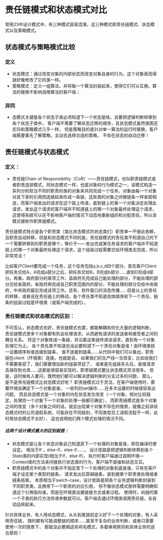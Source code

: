 # 责任链模式和状态模式对比

常用23中设计模式中，有三种模式容易混淆，这三种模式即责任链模式、状态模式以及策略模式。

## 状态模式与策略模式比较

### 定义

* 状态模式：通过改变对象的内部状态而改变对象自身的行为，这个对象表现得就好像修改了它的类一样。
* 策略模式：定义一组算法，并将每一个算法封装起来，使得它们可以互换。算法的替换不影响调用算法的客户端；

### 异同

* 态模式关键是各个状态子类必须知道下一个状态是啥，且要把逻辑判断转移到各个状态子类中，
客户端不需要了解状态迁移的顺序，且状态模式虽然类图还尼玛和策略模式几乎一样，
但是策略目的是针对单一算法的运行时替换，客户端需要事先了解策略，主动去选择合适的策略，
不存在状态的自动迁移！

## 责任链模式与状态模式

### 定义：

* 责任链Chain of Responsibility（CoR）——责任链模式，也叫职责链模式或者职责连锁模式，同状态模式一样，也是对象的行为模式之一，该模式构造一系列分别担当不同的职责的类的对象来共同完成一个任务，对象由每一个对象对其下家的引用而连接起来形成一条链，这些类的对象之间像链条一样紧密相连，而客户端发出的请求在这个链上传递，直到链上的某一个对象决定处理此请求，发出这个请求的客户端并不知道链上的哪一个对象最终处理这个请求，这使得系统可以在不影响客户端的情况下动态地重新组织和分配责任，所以该模式被称作职责链模式。

责任链模式特点是各个职责类（类比状态模式的状态类们）职责单一不彼此依赖，且职责自动转移，但是和状态模式不同的是，责任链模式的责任类不知道自己的下一个需要转移到的职责是哪个，等价于——发出完成某任务请求的客户端并不知道链上的哪一个对象最终处理这个请求，这个组装过程需要交给环境类去完成，所以非常灵活！

比如客户Client要完成一个任务，这个任务包括a,b,c,d四个部分，首先客户Client把任务交给A，A完成a部分之后，把任务交给B，B完成b部分……直到D完成d部分。再看，政府部分的某项工作，县政府先完成自己能处理的部分，不能处理的部分交给省政府，省政府再完成自己职责范围内的部分，不能处理的部分交给中央政府，中央政府最后完成该项工作。还有，软件窗口的消息传播……但是以上的责任的转移，或者说在责任链上的移动，各个责任类不知道具体顺序和下一个责任，链条的组装过程是环境类（或客户端完成的）。

### 责任链模式和状态模式的区别：

不可否认，状态模式也好，责任链模式也罢，都能解耦和优化大量的逻辑判断，
责任链模式使多个对象都有机会处理请求，从而避免请求的发送者和接受者之间的耦合关系。
将这个对象练成一条链，并沿着这条链传递该请求，直到有一个对象处理它为止。
各个责任类不知道也没必要知道下一个责任对象是谁！由环境类统一设置顺序和谁连接到链条，
谁不连接到链条……从代码中我们可以看出，职责链在client（环境类）连接，也就是说，
如果我们的生产线一旦改变，比如说我们不需要美容了，我们需要增加新的组装项目了，
或者是先组装车头后，直接请求去保存到仓库……这都是很容易实现的，职责链模式要比状态模式灵活很多。
但是，这时候有人要问，既然他们都可以解决逻辑判断的分支过多的问题，
那么，是不是责任链模式比状态模式好呢？
职责链模式过于灵活，在客户端使用时，需要环境去确定下一个对象是谁，
一些列的set操作……在多次设置的时候很容易出问题，
而且状态模式是一个对象的内在状态发生改变（一个对象，相对比较稳定，处理完一个对象下一个对象的处理一般都已确定），
而职责链模式是多个对象之间的改变（多个对象之间的话，就会出现某个对象不存在的情景，就像之前讲状态模式时的公司请假系统，可能存在不同级别，不同类型员工请假流程不一样，此时用状态模式不太好），
这也说明他们两个模式处理的情况不同。

##### 这两个设计模式最大的区别就是：

* 状态模式是让各个状态对象自己知道其下一个处理的对象是谁，即在编译时便设定。
相当于If ，else-if，else-if……， 设计思路是把逻辑判断转移到各个State类的内部实现(相当于If，else If)，
执行时客户端通过调用环境—Context类的方法来间接执行状态类的行为，客户端不直接和状态交互。
* 职责链模式中的各个对象并不指定其下一个处理的对象到底是谁，只有在客户端才设定某个类型的链条，
请求发出后穿越链条，直到被某个职责类处理或者链条结束。
本质相当于swich-case，设计思路是把各个业务逻辑判断封装到不同职责类，且携带下一个职责的对应引用，
但不像状态模式那样需要明确知道这个引用指向谁，而是在环境类设置链接方式或者过程。
使用时，向链的第一个子类的执行方法传递参数就可以。客户端去通过环境类调用责任链，全自动运转起来。

针对具体业务，有人用状态模式，从头到尾提前定义好下一个处理的对象，有人采用责任链，
随时都有可能调整链的顺序……甚至不复杂的业务判断，或者只需要使用一次的情景下，
那就没必要搞这些鸡毛模式，本着够用原则和具体业务的适合原则！
